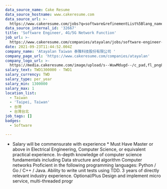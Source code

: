 ```yaml
---
data_source_name: Cake Resume
data_source_hostname: www.cakeresume.com
data_source_url: >-
  https://www.cakeresume.com/jobs?q=software&refinementList%5Blang_name%5D%5B0%5D=English&refinementList%5Bsalary_type%5D=per_year&range%5Bsalary_range%5D%5Bmin%5D=1000000&page=2
data_source_internal_id: '32667'
title: 'Software Engineer, 4G/5G Network Function'
job_url: >-
  https://www.cakeresume.com/companies/atayalan/jobs/software-engineer-4g-5g-network-function
date: 2021-09-23T11:44:52.004Z
company_name: 'Atayalan Taiwan 泰雅科技股份有限公司 '
company_page_url: 'https://www.cakeresume.com/companies/atayalan'
company_logo_url: >-
  https://media.cakeresume.com/image/upload/s--WuwMdugd--/c_pad,fl_png8,h_200,w_200/v1642146921/rwrgmsjwfqdnfyzzjnkc.png
salary_text: TWD1300000 - TWD1
salary_currency: TWD
salary_type: per_year
salary_min: 1300000
salary_max: 1
location_list:
  - Taiwan
  - 'Taipei, Taiwan'
  - 台灣
  - 台灣台北
job_tags: []
badges:
  - Software

---
```


* Salary will be commensurate with experience * Must Have Master or above in Electrical Engineering, Computer Science, or equivalent practical experience. In-depth knowledge of computer science fundamentals including Data structure and algorithm Computer networks Proficient in the following programming languages: Python / Go / C++ / Java. Ability to write unit tests using TDD. 3 years of directly relevant industry experience. Optional/Plus Design and implement micro service, multi-threaded progr